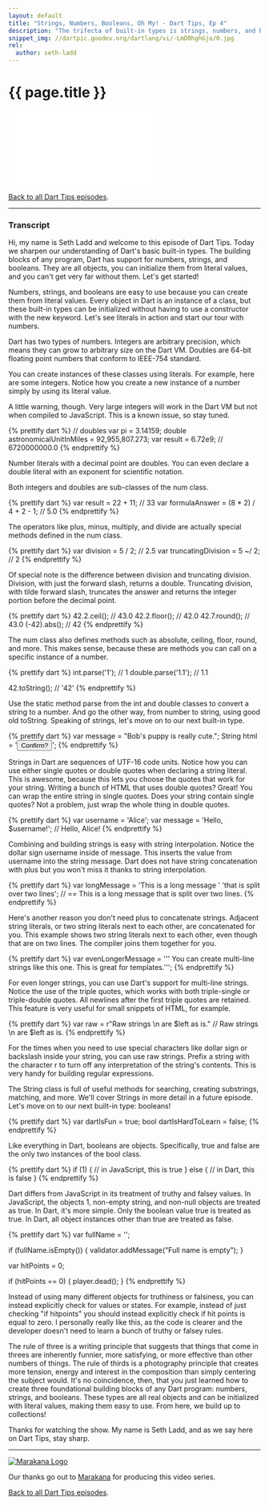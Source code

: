 ```yaml
---
layout: default
title: "Strings, Numbers, Booleans, Oh My! - Dart Tips, Ep 4"
description: "The trifecta of built-in types is strings, numbers, and booleans. Watch this episode to learn how to initialize them with literals, the difference between ints and doubles, and what is truthy and falsely in Dart."
snippet_img: //dartpic.goodev.org/dartlang/vi/-LmD0hghGjo/0.jpg
rel:
  author: seth-ladd
---
```


# {{ page.title }}

<iframe class="dart-tips-video" src="//www.youtube.com/embed/-LmD0hghGjo" 
frameborder="0" allowfullscreen></iframe>

[Back to all Dart Tips episodes](/dart-tips/).

<hr>

### Transcript

Hi, my name is Seth Ladd and welcome to this episode of Dart Tips. Today we sharpen our understanding of Dart's basic built-in types. The building blocks of any program, Dart has support for numbers, strings, and booleans. They are all objects, you can initialize them from literal values, and you can't get very far without them. Let's get started!

Numbers, strings, and booleans are easy to use because you can create them from literal values. Every object in Dart is an instance of a class, but these built-in types can be initialized without having to use a constructor with the new keyword. Let's see literals in action and start our tour with numbers.

 Dart has two types of numbers. Integers are arbitrary precision, which means they can grow to arbitrary size on the Dart VM. Doubles are 64-bit floating point numbers that conform to IEEE-754 standard.

 You can create instances of these classes using literals. For example, here are some integers. Notice how you create a new instance of a number simply by using its literal value.

A little warning, though. Very large integers will work in the Dart VM but not when compiled to JavaScript. This is a known issue, so stay tuned.

{% prettify dart %}
// doubles
var pi = 3.14159;
double astronomicalUnitInMiles = 92,955,807.273;
var result = 6.72e9; // 6720000000.0
{% endprettify %}

 Number literals with a decimal point are doubles. You can even declare a double literal with an exponent for scientific notation.

 Both integers and doubles are sub-classes of the num class.

{% prettify dart %}
var result = 22 + 11;  // 33
var formulaAnswer = (8 * 2) / 4 + 2 - 1;  // 5.0
{% endprettify %}

 The operators like plus, minus, multiply, and divide are actually special methods defined in the num class.

{% prettify dart %}
var division = 5 / 2; // 2.5
var truncatingDivision = 5 ~/ 2; // 2
{% endprettify %}

 Of special note is the difference between division and truncating division. Division, with just the forward slash, returns a double. Truncating division, with tilde forward slash, truncates the answer and returns the integer portion before the decimal point.

{% prettify dart %}
42.2.ceil(); // 43.0
42.2.floor(); // 42.0
42.7.round(); // 43.0
(-42).abs(); // 42
{% endprettify %}

 The num class also defines methods such as absolute, ceiling, floor, round, and more. This makes sense, because these are methods you can call on a specific instance of a number.

{% prettify dart %}
int.parse('1'); // 1
double.parse('1.1'); // 1.1

42.toString(); // '42'
{% endprettify %}

 Use the static method parse from the int and double classes to convert a string to a number. And go the other way, from number to string, using good old toString. Speaking of strings, let's move on to our next built-in type.

{% prettify dart %}
var message = "Bob's puppy is really cute.";
String html = '<button id="confirmation">Confirm?</button>';
{% endprettify %}

 Strings in Dart are sequences of UTF-16 code units. Notice how you can use either single quotes or double quotes when declaring a string literal. This is awesome, because this lets you choose the quotes that work for your string. Writing a bunch of HTML that uses double quotes? Great! You can wrap the entire string in single quotes. Does your string contain single quotes? Not a problem, just wrap the whole thing in double quotes.

{% prettify dart %}
var username = 'Alice';
var message = 'Hello, $username!'; // Hello, Alice!
{% endprettify %}

 Combining and building strings is easy with string interpolation. Notice the dollar sign username inside of message. This inserts the value from username into the string message. Dart does not have string concatenation with plus but you won't miss it thanks to string interpolation.

{% prettify dart %}
var longMessage = 'This is a long message '
                                'that is split over two lines';
// == This is a long message that is split over two lines.
{% endprettify %}

 Here's another reason you don't need plus to concatenate strings. Adjacent string literals, or two string literals next to each other, are concatenated for you. This example shows two string literals next to each other, even though that are on two lines. The compiler joins them together for you.

{% prettify dart %}
var evenLongerMessage = '''
You can create
multi-line strings like this one.
This is great for templates.''';
{% endprettify %}

 For even longer strings, you can use Dart's support for multi-line strings. Notice the use of the triple quotes, which works with both triple-single or triple-double quotes. All newlines after the first triple quotes are retained. This feature is very useful for small snippets of HTML, for example.

{% prettify dart %}
var raw = r"Raw strings \n are $left as is." // Raw strings \n are $left as is.
{% endprettify %}

 For the times when you need to use special characters like dollar sign or backslash inside your string, you can use raw strings. Prefix a string with the character r to turn off any interpretation of the string's contents. This is very handy for building regular expressions.

The String class is full of useful methods for searching, creating substrings, matching, and more. We'll cover Strings in more detail in a future episode. Let's move on to our next built-in type: booleans!

{% prettify dart %}
var dartIsFun = true;
bool dartIsHardToLearn = false;
{% endprettify %}

 Like everything in Dart, booleans are objects. Specifically, true and false are the only two instances of the bool class.

{% prettify dart %}
if (1) {
  // in JavaScript, this is true
} else {
  // in Dart, this is false
}
{% endprettify %}

 Dart differs from JavaScript in its treatment of truthy and falsey values. In JavaScript, the objects 1, non-empty string, and non-null objects are treated as true. In Dart, it's more simple. Only the boolean value true is treated as true. In Dart, all object instances other than true are treated as false.

{% prettify dart %}
var fullName = '';

if (fullName.isEmpty()) {
  validator.addMessage("Full name is empty");
}

var hitPoints = 0;

if (hitPoints == 0) {
  player.dead();
}
{% endprettify %}

 Instead of using many different objects for truthiness or falsiness, you can instead explicitly check for values or states. For example, instead of just checking "if hitpoints" you should instead explicitly check if hit points is equal to zero. I personally really like this, as the code is clearer and the developer doesn't need to learn a bunch of truthy or falsey rules.

The rule of three is a writing principle that suggests that things that come in threes are inherently funnier, more satisfying, or more effective than other numbers of things. The rule of thirds is a photography principle that creates more tension, energy and interest in the composition than simply centering the subject would. It's no coincidence, then, that you just learned how to create three foundational building blocks of any Dart program: numbers, strings, and booleans. These types are all real objects and can be initialized with literal values, making them easy to use. From here, we build up to collections!

Thanks for watching the show. My name is Seth Ladd, and as we say here on Dart Tips, stay sharp.

<hr>

<a href="http://marakana.com"><img src="imgs/marakana-logo.png" alt="Marakana Logo"></a>

Our thanks go out to [Marakana](http://www.marakana.com) for producing this
video series.

[Back to all Dart Tips episodes](/dart-tips/).